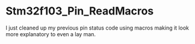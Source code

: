 # Stm32f103_Pin_ReadMacros
I just cleaned up my previous pin status code using macros making it look more explanatory to even a lay man.
